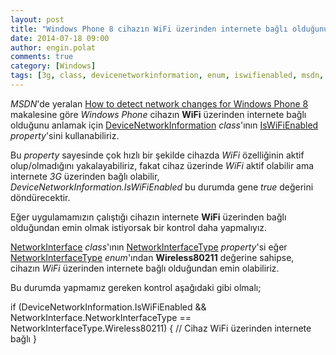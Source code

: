 ```yaml
---
layout: post
title: "Windows Phone 8 cihazın WiFi üzerinden internete bağlı olduğunu kontrol etme"
date: 2014-07-18 09:00
author: engin.polat
comments: true
category: [Windows]
tags: [3g, class, devicenetworkinformation, enum, iswifienabled, msdn, networkinformation, networkinterface, networkinterfacetype, property, wifi, wireless80211]
---
```

*MSDN*'de yeralan <a href="http://msdn.microsoft.com/library/windows/apps/hh487166" title="MSDN : How to detect network changes for Windows Phone 8" target="_blank" rel="noopener">How to detect network changes for Windows Phone 8</a> makalesine göre *Windows Phone* cihazın **WiFi** üzerinden internete bağlı olduğunu anlamak için <a href="http://msdn.microsoft.com/library/windows/apps/microsoft.phone.net.networkinformation.devicenetworkinformation" title="DeviceNetworkInformation Class" target="_blank" rel="noopener">DeviceNetworkInformation</a> *class*'ının <a href="http://msdn.microsoft.com/library/windows/apps/microsoft.phone.net.networkinformation.devicenetworkinformation.iswifienabled" title="DeviceNetworkInformation.IsWiFiEnabled Property" target="_blank" rel="noopener">IsWiFiEnabled</a> *property*'sini kullanabiliriz.

Bu *property* sayesinde çok hızlı bir şekilde cihazda *WiFi* özelliğinin aktif olup/olmadığını yakalayabiliriz, fakat cihaz üzerinde *WiFi* aktif olabilir ama internete *3G* üzerinden bağlı olabilir, *DeviceNetworkInformation.IsWiFiEnabled* bu durumda gene *true* değerini döndürecektir.

Eğer uygulamamızın çalıştığı cihazın internete **WiFi** üzerinden bağlı olduğundan emin olmak istiyorsak bir kontrol daha yapmalıyız.

<a href="http://msdn.microsoft.com/library/system.net.networkinformation.networkinterface" title="NetworkInterface Class" target="_blank" rel="noopener">NetworkInterface</a> *class*'ının <a href="http://msdn.microsoft.com/library/system.net.networkinformation.networkinterface.networkinterfacetype" title="NetworkInterface.NetworkInterfaceType Property" target="_blank" rel="noopener">NetworkInterfaceType</a> *property*'si eğer <a href="http://msdn.microsoft.com/library/system.net.networkinformation.networkinterfacetype" title="NetworkInterfaceType Enumeration" target="_blank" rel="noopener">NetworkInterfaceType</a> *enum*'ından **Wireless80211** değerine sahipse, cihazın *WiFi* üzerinden internete bağlı olduğundan emin olabiliriz.

Bu durumda yapmamız gereken kontrol aşağıdaki gibi olmalı;



if (DeviceNetworkInformation.IsWiFiEnabled && NetworkInterface.NetworkInterfaceType == NetworkInterfaceType.Wireless80211)
{
// Cihaz WiFi üzerinden internete bağlı
}


